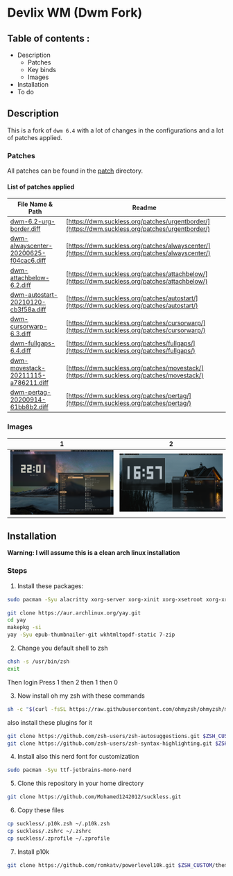 # Devlix WM (Dwm Fork)

## Table of contents :

* Description
    * Patches
    * Key binds
    * Images
* Installation
* To do

## Description

This is a fork of `dwm 6.4` with a lot of changes in the configurations and a lot of patches applied.

### Patches

All patches can be found in the [patch](patch/) directory.

#### List of patches applied
| File Name & Path | Readme |
|-------------|--------|
[dwm-6.2-urg-border.diff](patch/dwm-6.2-urg-border.diff)|[https://dwm.suckless.org/patches/urgentborder/](https://dwm.suckless.org/patches/urgentborder/)
[dwm-alwayscenter-20200625-f04cac6.diff](patch/dwm-alwayscenter-20200625-f04cac6.diff)|[https://dwm.suckless.org/patches/alwayscenter/](https://dwm.suckless.org/patches/alwayscenter/)
[dwm-attachbelow-6.2.diff](patch/dwm-attachbelow-6.2.diff)|[https://dwm.suckless.org/patches/attachbelow/](https://dwm.suckless.org/patches/attachbelow/)
[dwm-autostart-20210120-cb3f58a.diff](patch/dwm-autostart-20210120-cb3f58a.diff)|[https://dwm.suckless.org/patches/autostart/](https://dwm.suckless.org/patches/autostart/)
[dwm-cursorwarp-6.3.diff](patch/dwm-cursorwarp-6.3.diff)|[https://dwm.suckless.org/patches/cursorwarp/](https://dwm.suckless.org/patches/cursorwarp/)
[dwm-fullgaps-6.4.diff](patch/dwm-fullgaps-6.4.diff)|[https://dwm.suckless.org/patches/fullgaps/](https://dwm.suckless.org/patches/fullgaps/)
[dwm-movestack-20211115-a786211.diff](patch/dwm-movestack-20211115-a786211.diff)|[https://dwm.suckless.org/patches/movestack/](https://dwm.suckless.org/patches/movestack/)
[dwm-pertag-20200914-61bb8b2.diff](patch/dwm-pertag-20200914-61bb8b2.diff)|[https://dwm.suckless.org/patches/pertag/](https://dwm.suckless.org/patches/pertag/)

### Images
| 1 | 2 |
|---|---|
![devlix](screenshots/scrot1.png)|![devlix](screenshots/scrot2.png)

## Installation

**Warning: I will assume this is a clean arch linux installation**
### Steps

1. Install these packages:

```bash
sudo pacman -Syu alacritty xorg-server xorg-xinit xorg-xsetroot xorg-xrandr feh picom python-pywal neofetch lf ueberzug ffmpegthumbnailer imagemagick poppler base-devel git bat chafa unzip p7zip unrar cardoc docx2txt odt2txt gnumeric exiftool zsh vim go webkit2gtk libxft libxinerama libx11
```

```bash
git clone https://aur.archlinux.org/yay.git
cd yay
makepkg -si
yay -Syu epub-thumbnailer-git wkhtmltopdf-static 7-zip
```
2. Change you default shell to zsh

```bash
chsh -s /usr/bin/zsh
exit
```
Then login
Press 1 then 2 then 1 then 0

3. Now install oh my zsh with these commands

```bash
sh -c "$(curl -fsSL https://raw.githubusercontent.com/ohmyzsh/ohmyzsh/master/tools/install.sh)"
```

also install these plugins for it

```bash
git clone https://github.com/zsh-users/zsh-autosuggestions.git $ZSH_CUSTOM/plugins/zsh-autosuggestions
git clone https://github.com/zsh-users/zsh-syntax-highlighting.git $ZSH_CUSTOM/plugins/zsh-syntax-highlighting
```

4. Install also this nerd font for customization

```bash
sudo pacman -Syu ttf-jetbrains-mono-nerd
```

5. Clone this repository in your home directory

```bash
git clone https://github.com/Mohamed1242012/suckless.git
```

6. Copy these files

```bash
cp suckless/.p10k.zsh ~/.p10k.zsh
cp suckless/.zshrc ~/.zshrc
cp suckless/.zprofile ~/.zprofile
```

7. Install p10k
```bash
git clone https://github.com/romkatv/powerlevel10k.git $ZSH_CUSTOM/themes/powerlevel10k
```
